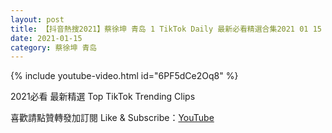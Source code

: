 ```yaml
---
layout: post
title: 【抖音熱搜2021】蔡徐坤 青岛 1 TikTok Daily 最新必看精選合集2021 01 15
date: 2021-01-15
category: 蔡徐坤 青岛
---
```


{% include youtube-video.html id="6PF5dCe2Oq8" %}

2021必看 最新精選 Top TikTok Trending Clips

喜歡請點贊轉發加訂閱 Like & Subscribe：[YouTube](https://www.youtube.com/channel/UCAoR7VcanIPd04uEq_GIylA/videos)

